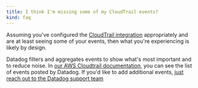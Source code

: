 ```yaml
---
title: I think I'm missing some of my CloudTrail events?
kind: faq
---
```

Assuming you've configured the [CloudTrail integration][1] appropriately and are at least seeing some of your events, then what you're experiencing is likely by design.

Datadog filters and aggregates events to show what's most important and to reduce noise. In [our AWS Cloudtrail documentation][2], you can see the list of events posted by Datadog. If you'd like to add additional events, [just reach out to the Datadog support team][3]

[1]: /integrations/amazon_cloudtrail
[2]: /integrations/amazon_web_services/#cloudtrail
[3]: /help
